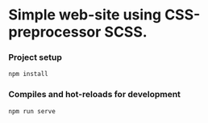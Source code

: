 # Simple web-site using CSS-preprocessor SCSS.

### Project setup
```
npm install
```
### Compiles and hot-reloads for development
``` 
npm run serve
```